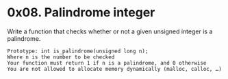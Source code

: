 # 0x08. Palindrome integer
Write a function that checks whether or not a given unsigned integer is a palindrome.

    Prototype: int is_palindrome(unsigned long n);
    Where n is the number to be checked
    Your function must return 1 if n is a palindrome, and 0 otherwise
    You are not allowed to allocate memory dynamically (malloc, calloc, …)

